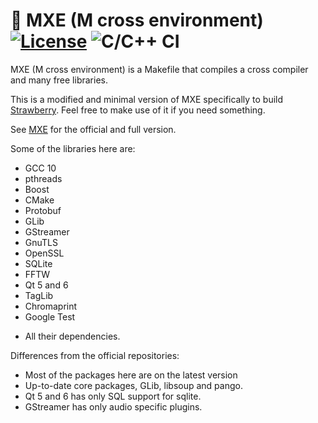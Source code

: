 # :floppy_disk: MXE (M cross environment) [![License][license-badge]][license-page] ![C/C++ CI](https://github.com/strawberrymusicplayer/strawberry-mxe/workflows/C/C++%20CI/badge.svg)

[license-page]: LICENSE.md
[license-badge]: https://img.shields.io/badge/License-MIT-brightgreen.svg

MXE (M cross environment) is a Makefile that compiles a cross compiler and many free libraries.

This is a modified and minimal version of MXE specifically to build [Strawberry](https://github.com/strawberrymusicplayer/strawberry).
Feel free to make use of it if you need something.

See [MXE](https://github.com/mxe/mxe) for the official and full version.

Some of the libraries here are:

  * GCC 10
  * pthreads
  * Boost
  * CMake
  * Protobuf
  * GLib
  * GStreamer
  * GnuTLS
  * OpenSSL
  * SQLite
  * FFTW
  * Qt 5 and 6
  * TagLib
  * Chromaprint
  * Google Test

+ All their dependencies.

Differences from the official repositories:

  * Most of the packages here are on the latest version
  * Up-to-date core packages, GLib, libsoup and pango.
  * Qt 5 and 6 has only SQL support for sqlite.
  * GStreamer has only audio specific plugins.

